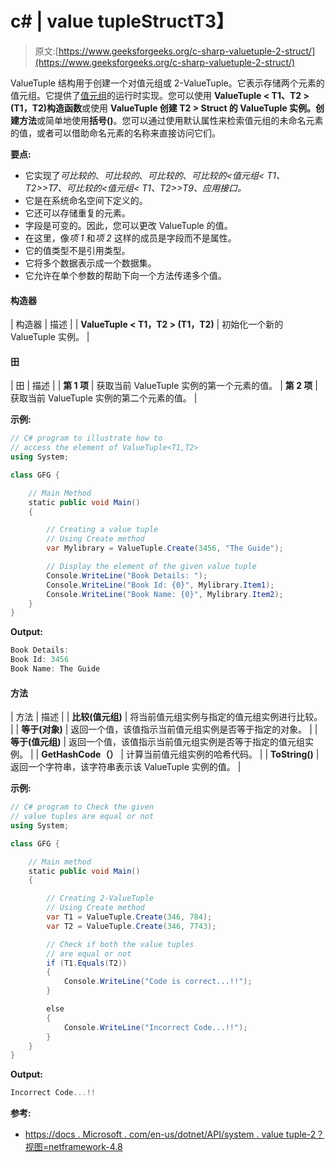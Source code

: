 # c# | value tuple<t1>Struct</t1>T3】

> 原文:[https://www.geeksforgeeks.org/c-sharp-valuetuple-2-struct/](https://www.geeksforgeeks.org/c-sharp-valuetuple-2-struct/)

ValueTuple <t1>结构用于创建一个对值元组或 2-ValueTuple。它表示存储两个元素的值元组。它提供了[值元组](https://www.geeksforgeeks.org/valuetuple-in-c-sharp/)的运行时实现。您可以使用 **ValueTuple < T1、T2 > (T1，T2)构造函数**或使用 **ValueTuple 创建 T2 > Struct 的 ValueTuple 实例。创建方法**或简单地使用**括号()**。您可以通过使用默认属性来检索值元组的未命名元素的值，或者可以借助命名元素的名称来直接访问它们。</t1>

**要点:**

*   它实现了*可比较的*、*可比较的*、*可比较的*、*可比较的<值元组< T1、T2>>T7、*可比较的<值元组< T1、T2>>T9、*应用*接口。**
*   它是在系统命名空间下定义的。
*   它还可以存储重复的元素。
*   字段是可变的。因此，您可以更改 ValueTuple <t1>的值。</t1>
*   在这里，像*项 1* 和*项 2* 这样的成员是字段而不是属性。
*   它的值类型不是引用类型。
*   它将多个数据表示成一个数据集。
*   它允许在单个参数的帮助下向一个方法传递多个值。

#### 构造器

| 构造器 | 描述 |
| **ValueTuple < T1，T2 > (T1，T2)** | 初始化一个新的 ValueTuple <t1 t2="">实例。</t1> |

#### 田

| 田 | 描述 |
| **第 1 项** | 获取当前 ValueTuple <t1 t2="">实例的第一个元素的值。</t1> | **第 2 项** | 获取当前 ValueTuple <t1 t2="">实例的第二个元素的值。</t1> |

**示例:**

```cs
// C# program to illustrate how to
// access the element of ValueTuple<T1,T2>
using System;

class GFG {

    // Main Method
    static public void Main()
    {

        // Creating a value tuple
        // Using Create method
        var Mylibrary = ValueTuple.Create(3456, "The Guide");

        // Display the element of the given value tuple
        Console.WriteLine("Book Details: ");
        Console.WriteLine("Book Id: {0}", Mylibrary.Item1);
        Console.WriteLine("Book Name: {0}", Mylibrary.Item2);
    }
}
```

**Output:**

```cs
Book Details: 
Book Id: 3456
Book Name: The Guide

```

#### 方法

| 方法 | 描述 |
| **比较(值元组)** | 将当前值元组<t1 t2="">实例与指定的值元组<t1 t2="">实例进行比较。</t1></t1> |
| **等于(对象)** | 返回一个值，该值指示当前值元组<t1 t2="">实例是否等于指定的对象。</t1> |
| **等于(值元组)** | 返回一个值，该值指示当前值元组<t1 t2="">实例是否等于指定的值元组<t1 t2="">实例。</t1></t1> |
| **GetHashCode（）** | 计算当前值元组<t1 t2="">实例的哈希代码。</t1> |
| **ToString()** | 返回一个字符串，该字符串表示该 ValueTuple <t1 t2="">实例的值。</t1>  |

**示例:**

```cs
// C# program to Check the given 
// value tuples are equal or not
using System;

class GFG {

    // Main method
    static public void Main()
    {

        // Creating 2-ValueTuple
        // Using Create method
        var T1 = ValueTuple.Create(346, 784);
        var T2 = ValueTuple.Create(346, 7743);

        // Check if both the value tuples
        // are equal or not
        if (T1.Equals(T2)) 
        {
            Console.WriteLine("Code is correct...!!");
        }

        else 
        {
            Console.WriteLine("Incorrect Code...!!");
        }
    }
}
```

**Output:**

```cs
Incorrect Code...!!

```

**参考:**

*   [https://docs . Microsoft . com/en-us/dotnet/API/system . value tuple-2？视图=netframework-4.8](https://docs.microsoft.com/en-us/dotnet/api/system.valuetuple-2?view=netframework-4.8)